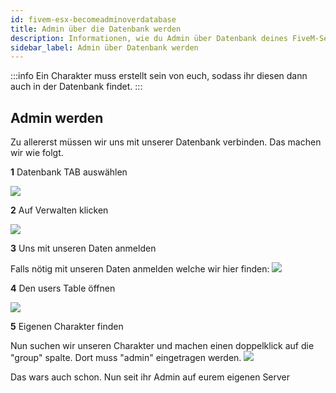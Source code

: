 ```yaml
---
id: fivem-esx-becomeadminoverdatabase
title: Admin über die Datenbank werden
description: Informationen, wie du Admin über Datenbank deines FiveM-Server mit ESX von ZAP-Hosting werden kannst - ZAP-Hosting.com Dokumentation
sidebar_label: Admin über Datenbank werden
---
```


:::info
Ein Charakter muss erstellt sein von euch, sodass ihr diesen dann auch in der Datenbank findet.
:::

## Admin werden

Zu allererst müssen wir uns mit unserer Datenbank verbinden.
Das machen wir wie folgt.

**1** Datenbank TAB auswählen

![](https://user-images.githubusercontent.com/61839701/170333733-b0a5f7d2-472c-401a-8403-56a11fbc2fab.png)

**2** Auf Verwalten klicken

![](https://user-images.githubusercontent.com/61839701/170333965-24f2827e-2051-4e5a-881f-dee77f4dc062.png)

**3** Uns mit unseren Daten anmelden

Falls nötig mit unseren Daten anmelden welche wir hier finden:
![](https://user-images.githubusercontent.com/61839701/170334437-3eefea79-ca49-4fa8-ab15-bd1fabd570df.png)

**4** Den users Table öffnen

![](https://user-images.githubusercontent.com/61839701/170334709-1fad99b2-a713-4e73-af56-9ff9a89a8a05.png)

**5** Eigenen Charakter finden

Nun suchen wir unseren Charakter und machen einen doppelklick auf die "group" spalte. 
Dort muss "admin" eingetragen werden.
![](https://user-images.githubusercontent.com/61839701/170335077-b3552090-94c5-438e-81a2-fa61b5890b01.png)

Das wars auch schon. Nun seit ihr Admin auf eurem eigenen Server
